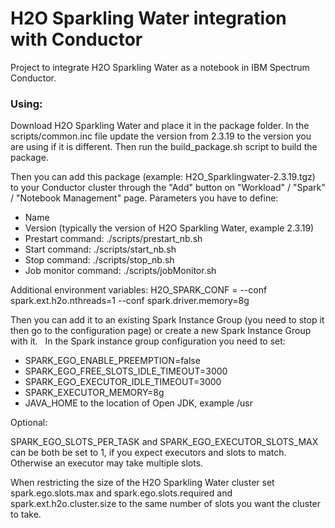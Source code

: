 # H2O Sparkling Water integration with Conductor

Project to integrate H2O Sparkling Water as a notebook in IBM Spectrum Conductor.

### Using:
Download H2O Sparkling Water and place it in the package folder. In the scripts/common.inc file update the version from 2.3.19 to the version you are using if it is different. Then run the build_package.sh script to build the package.

Then you can add this package (example: H2O_Sparklingwater-2.3.19.tgz) to your Conductor cluster through the "Add" button on "Workload" / "Spark" / "Notebook Management" page.
Parameters you have to define:
- Name
- Version (typically the version of H2O Sparkling Water, example 2.3.19)
- Prestart command: ./scripts/prestart_nb.sh
- Start command: ./scripts/start_nb.sh
- Stop command: ./scripts/stop_nb.sh
- Job monitor command: ./scripts/jobMonitor.sh

Additional environment variables: H2O_SPARK_CONF = --conf spark.ext.h2o.nthreads=1 --conf spark.driver.memory=8g

Then you can add it to an existing Spark Instance Group (you need to stop it then go to the configuration page) or create a new Spark Instance Group with it.
 
In the Spark instance group configuration you need to set:
- SPARK_EGO_ENABLE_PREEMPTION=false
- SPARK_EGO_FREE_SLOTS_IDLE_TIMEOUT=3000
- SPARK_EGO_EXECUTOR_IDLE_TIMEOUT=3000
- SPARK_EXECUTOR_MEMORY=8g
- JAVA_HOME to the location of Open JDK, example /usr

Optional:

SPARK_EGO_SLOTS_PER_TASK and SPARK_EGO_EXECUTOR_SLOTS_MAX can be both be set to 1, if you expect executors and slots to match. Otherwise an executor may take multiple slots.

When restricting the size of the H2O Sparkling Water cluster set spark.ego.slots.max and spark.ego.slots.required and spark.ext.h2o.cluster.size to the same number of slots you want the cluster to take.

